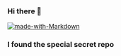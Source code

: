 ### Hi there 👋

<!--
**cbeganskas/cbeganskas** is a ✨ _special_ ✨ repository because its `README.md` (this file) appears on your GitHub profile.

Here are some ideas to get you started:

- 🔭 I’m currently working on ...
- 🌱 I’m currently learning ...
- 👯 I’m looking to collaborate on ...
- 🤔 I’m looking for help with ...
- 💬 Ask me about ...
- 📫 How to reach me: ...
- 😄 Pronouns: ...
- ⚡ Fun fact: ...
-->

[![made-with-Markdown](https://img.shields.io/badge/Made%20with-Markdown-black?logo=markdown)](http://commonmark.org)

### I found the special secret repo
